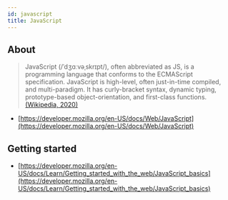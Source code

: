 ```yaml
---
id: javascript
title: JavaScript
---
```


## About
> JavaScript (/ˈdʒɑːvəˌskrɪpt/), often abbreviated as JS, is a programming language that conforms to the ECMAScript specification. JavaScript is high-level, often just-in-time compiled, and multi-paradigm. It has curly-bracket syntax, dynamic typing, prototype-based object-orientation, and first-class functions.
> [(Wikipedia, 2020)](https://en.wikipedia.org/wiki/JavaScript)

- [https://developer.mozilla.org/en-US/docs/Web/JavaScript](https://developer.mozilla.org/en-US/docs/Web/JavaScript)

## Getting started
- [https://developer.mozilla.org/en-US/docs/Learn/Getting_started_with_the_web/JavaScript_basics](https://developer.mozilla.org/en-US/docs/Learn/Getting_started_with_the_web/JavaScript_basics)